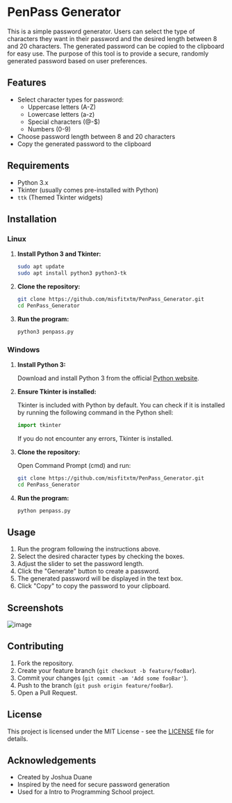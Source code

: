 # PenPass Generator

This is a simple password generator. Users can select the type of characters they want in their password and the desired length between 8 and 20 characters. The generated password can be copied to the clipboard for easy use. The purpose of this tool is to provide a secure, randomly generated password based on user preferences.

## Features

- Select character types for password:
  - Uppercase letters (A-Z)
  - Lowercase letters (a-z)
  - Special characters (@-$)
  - Numbers (0-9)
- Choose password length between 8 and 20 characters
- Copy the generated password to the clipboard

## Requirements

- Python 3.x
- Tkinter (usually comes pre-installed with Python)
- `ttk` (Themed Tkinter widgets)

## Installation

### Linux

1. **Install Python 3 and Tkinter:**

    ```sh
    sudo apt update
    sudo apt install python3 python3-tk
    ```

2. **Clone the repository:**

    ```sh
    git clone https://github.com/misfitxtm/PenPass_Generator.git
    cd PenPass_Generator
    ```

3. **Run the program:**

    ```sh
    python3 penpass.py
    ```

### Windows

1. **Install Python 3:**

    Download and install Python 3 from the official [Python website](https://www.python.org/downloads/).

2. **Ensure Tkinter is installed:**

    Tkinter is included with Python by default. You can check if it is installed by running the following command in the Python shell:

    ```python
    import tkinter
    ```

    If you do not encounter any errors, Tkinter is installed.

3. **Clone the repository:**

    Open Command Prompt (cmd) and run:

    ```sh
    git clone https://github.com/misfitxtm/PenPass_Generator.git
    cd PenPass_Generator
    ```

4. **Run the program:**

    ```sh
    python penpass.py
    ```

## Usage

1. Run the program following the instructions above.
2. Select the desired character types by checking the boxes.
3. Adjust the slider to set the password length.
4. Click the "Generate" button to create a password.
5. The generated password will be displayed in the text box.
6. Click "Copy" to copy the password to your clipboard.

## Screenshots

![image](https://github.com/misfitxtm/PenPass_Generator/assets/38537232/746cf5e1-70d2-44c4-aa66-ae081443c106)


## Contributing

1. Fork the repository.
2. Create your feature branch (`git checkout -b feature/fooBar`).
3. Commit your changes (`git commit -am 'Add some fooBar'`).
4. Push to the branch (`git push origin feature/fooBar`).
5. Open a Pull Request.

## License

This project is licensed under the MIT License - see the [LICENSE](LICENSE) file for details.

## Acknowledgements

- Created by Joshua Duane
- Inspired by the need for secure password generation
- Used for a Intro to Programming School project.

